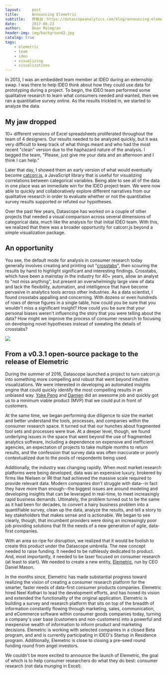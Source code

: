 ```yaml
---
layout:     post
title:      Announcing Elemetric
subtitle:   转载自：https://datascopeanalytics.com/blog/announcing-elemetric/
date:       2017-06-23
author:     Dean Malmgren
header-img: img/background2.jpg
catalog: true
tags:
    - elemetric
    - team
    - ideo
    - visualizing
    - visualizations
---
```


In 2013, I was an embedded team member at IDEO during an externship
swap. I was there to help IDEO think about how
they could use data for prototyping during a project. To begin, the IDEO team
performed some qualitative research to learn what consumers needed and wanted,
then we ran a quantitative survey online. As the results trickled in, we
started to analyze the data.

## My jaw dropped

10+ different versions of Excel spreadsheets proliferated throughout the team
of 4 designers. Our results needed to be analyzed quickly, but it was very
difficult to keep track of what things meant and who had the most recent
"clean" version due to the haphazard nature of the analysis. I begged the
team, "Please, just give me your data and an afternoon and I think I can
help."

Later that day, I showed them an early version of what would eventually become
[catcorr.js](https://github.com/ideo/catcorrjs), a JavaScript
library that is useful for visualizing correlations between categorical
variables. Being able to see all of the data in one place was an immediate win
for the IDEO project team. We were now able to quickly and collaboratively
explore different narratives from our qualitative research in order to
evaluate whether or not the quantitative survey results supported or refuted
our hypotheses.

Over the past few years, Datascope has worked on a couple of other projects
that needed a visual comparison across several dimensions of categorical data,
much like the analysis for that initial IDEO team. With this, we realized that
there was a broader opportunity for catcorr.js beyond a simple visualization
package.

## An opportunity

You see, the default mode for analysis in consumer research today generally
involves creating and printing out "[crosstabs](https://en.wikipedia.org/wiki/Contingency_table)", then scouring the results by hand to
highlight significant and interesting findings. Crosstabs, which have been a
mainstay in the industry for 40+ years, allow an analyst to "not miss
anything", but present an overwhelmingly large view of data and lack the
flexibility, automation, and intelligence that have become pervasive in
analytics tools across other industries. As a data scientist, I found
crosstabs appalling and concerning. With dozens or even hundreds of rows of
dense figures in a single table, how could you be sure that you wouldn't miss
a significant insight? How could you be sure that your personal biases weren't
influencing the story that you were telling about the data? How might we
improve the process of consumer research to focusing on developing novel
hypotheses instead of sweating the details of crosstabs?

![](https://datascopeanalytics.com/blog/announcing-elemetric/crosstabs.jpg)


## From a v0.3.1 open-source package to the release of Elemetric

During the summer of 2016, Datascope launched a project to turn catcorr.js
into something more compelling and robust that went beyond intuitive
visualizations. We were interested in developing an automated insights engine
that could quickly identify the most compelling results in an unbiased way.
[Yoke Peng](https://datascopeanalytics.com/team/yoke-peng-leong) and
[Damien](https://datascopeanalytics.com/team/damien-brule) did
an awesome job and quickly got us to a minimum viable product (MVP) that we
could put in front of customers.

At the same time, we began performing due diligence to size the market and
better understand the tools, processes, and companies within the consumer
research space. It turned out that our hunches about fragmented tool sets and
processes were true. At a deeper level, though, we found underlying issues in
the space that went beyond the use of fragmented analytics software, including
a dependence on expensive and inefficient agencies, an expectation of projects
to take multiple months to return results, and the confession that survey data
was often inaccurate or poorly contextualized due to the pools of respondents
being used.

Additionally, the industry was changing rapidly. When most market research
platforms were being developed, data was an expensive luxury, brokered by
firms like Nielsen or IRI that had achieved the massive scale required to
provide relevant data. Modern companies don't struggle with data--in fact they
have more than enough--the biggest issues are around modeling and developing
insights that can be leveraged in real-time, to meet increasingly rapid
business demands. Ultimately, the problem turned out to be the same as it had
been for decades, to convert a hairy business problem into a quantifiable
survey, clean up the data, analyze the results, and tell a story to key
stakeholders that makes sense and is actionable. We began to see clearly,
though, that incumbent providers were doing an increasingly poor job providing
solutions that fit the needs of a new generation of agile, data-first
companies.

With an area so ripe for disruption, we realized that it would be foolish to
create this product under the Datascope umbrella. The new concept needed to
raise funding. It needed to be ruthlessly dedicated to product. And, most
importantly, it needed to be laser focused on consumer research (at least to
start). We needed to create a new entity, [Elemetric](https://elemetric.io/.), run
by CEO Daniel Mason.

In the months since, Elemetric has made substantial progress toward realizing
the vision of creating a consumer research platform for the smarter, faster
needs of data-first consumer products companies. Elemetric hired Neel Kothari
to lead the development efforts, and has honed its vision and extended the
functionality of the original application. Elemetric is building a survey and
research platform that sits on top of the breadth of information constantly
flowing through marketing, sales, communication, and eCommerce software within
consumer goods companies today, turning a company's user base (customers and
non-customers) into a powerful and inexpensive wealth of information to inform
product and marketing decisions. Elemetric is working with selected companies
in a closed Beta program, and and is currently participating in IDEO's
Startup in Residence program. Additionally, Elemetric is close to closing a pre-seed round funding round
from angel investors.

We couldn't be more excited to announce the launch of Elemetric, the goal of
which is to help consumer researchers do what they do best: consumer research
(not data munging in Excel).
